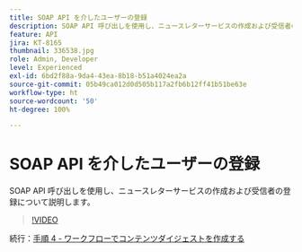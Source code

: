 ```yaml
---
title: SOAP API を介したユーザーの登録
description: SOAP API 呼び出しを使用し、ニュースレターサービスの作成および受信者の登録について説明します。
feature: API
jira: KT-8165
thumbnail: 336538.jpg
role: Admin, Developer
level: Experienced
exl-id: 6bd2f88a-9da4-43ea-8b18-b51a4024ea2a
source-git-commit: 05b49ca012d0d505b117a2fb6b12ff41b51be63e
workflow-type: ht
source-wordcount: '50'
ht-degree: 100%

---
```


# SOAP API を介したユーザーの登録

SOAP API 呼び出しを使用し、ニュースレターサービスの作成および受信者の登録について説明します。

>[!VIDEO](https://video.tv.adobe.com/v/336538?quality=12&learn=on)

続行：[手順 4 - ワークフローでコンテンツダイジェストを作成する](/help/tutorial-use-soap-apis/create-article-alert-delivery-overview.md)
